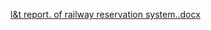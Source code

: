 [l&t report. of railway reservation system..docx](https://github.com/praneethanukala/M1-Railway-reservation-system-/files/8402684/l.t.report.of.railway.reservation.system.docx)
